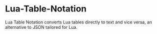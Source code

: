 # Lua-Table-Notation
Lua Table Notation converts Lua tables directly to text and vice versa, an alternative to JSON tailored for Lua.
